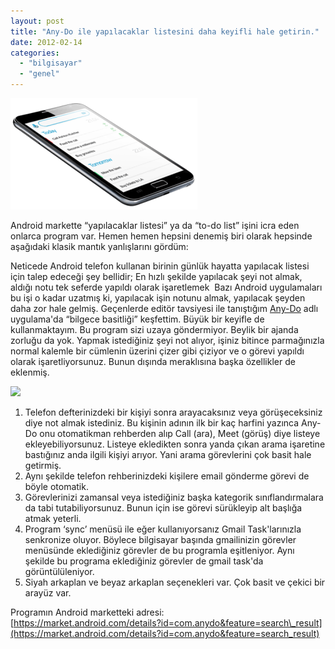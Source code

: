 ```yaml
---
layout: post
title: "Any-Do ile yapılacaklar listesini daha keyifli hale getirin."
date: 2012-02-14
categories: 
  - "bilgisayar"
  - "genel"
---
```


[![](/images/a3dfe-phone-logo.png)](https://suatatan.wordpress.com/wp-content/uploads/2012/02/a3dfe-phone-logo.png)

Android markette “yapılacaklar listesi” ya da “to-do list” işini icra eden onlarca program var. Hemen hemen hepsini denemiş biri olarak hepsinde aşağıdaki klasik mantık yanlışlarını gördüm:

Neticede Android telefon kullanan birinin günlük hayatta yapılacak listesi için talep edeceği şey bellidir; En hızlı şekilde yapılacak şeyi not almak, aldığı notu tek seferde yapıldı olarak işaretlemek  Bazı Android uygulamaları bu işi o kadar uzatmış ki, yapılacak işin notunu almak, yapılacak şeyden daha zor hale gelmiş. Geçenlerde editör tavsiyesi ile tanıştığım [Any-Do](http://www.any.do/) adlı uygulama'da “bilgece basitliği” keşfettim. Büyük bir keyifle de kullanmaktayım. Bu program sizi uzaya göndermiyor. Beylik bir ajanda zorluğu da yok. Yapmak istediğiniz şeyi not alıyor, işiniz bitince parmağınızla normal kalemle bir cümlenin üzerini çizer gibi çiziyor ve o görevi yapıldı olarak işaretliyorsunuz. Bunun dışında meraklısına başka özellikler de eklenmiş.  
  

[![](/images/i0iSAzDbDivKBy9OE5Z0dMLuTUNB5XGnjXhC196oBy7_LkZaSMkFMzRLL3hXO3oXI8x0=w705)](http://1.bp.blogspot.com/i0iSAzDbDivKBy9OE5Z0dMLuTUNB5XGnjXhC196oBy7_LkZaSMkFMzRLL3hXO3oXI8x0=w705)

1. Telefon defterinizdeki bir kişiyi sonra arayacaksınız veya görüşeceksiniz diye not almak istediniz. Bu kişinin adının ilk bir kaç harfini yazınca Any-Do onu otomatikman rehberden alıp Call (ara), Meet (görüş) diye listeye ekleyebiliyorsunuz. Listeye ekledikten sonra yanda çıkan arama işaretine bastığınız anda ilgili kişiyi arıyor. Yani arama görevlerini çok basit hale getirmiş. 
2. Aynı şekilde telefon rehberinizdeki kişilere email gönderme görevi de böyle otomatik.
3. Görevlerinizi zamansal veya istediğiniz başka kategorik sınıflandırmalara da tabi tutabiliyorsunuz. Bunun için ise görevi sürükleyip alt başlığa atmak yeterli.
4. Program ‘sync’ menüsü ile eğer kullanıyorsanız Gmail Task'larınızla senkronize oluyor. Böylece bilgisayar başında gmailinizin görevler menüsünde eklediğiniz görevler de bu programla eşitleniyor. Aynı şekilde bu programa eklediğiniz görevler de gmail task'da görüntülüleniyor.
5. Siyah arkaplan ve beyaz arkaplan seçenekleri var. Çok basit ve çekici bir arayüz var.

Programın Android marketteki adresi:  
[https://market.android.com/details?id=com.anydo&feature=search\_result](https://market.android.com/details?id=com.anydo&feature=search_result)
